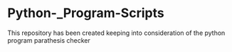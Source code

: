 # Python-_Program-Scripts
This repository has been created keeping into consideration of the python program parathesis checker
